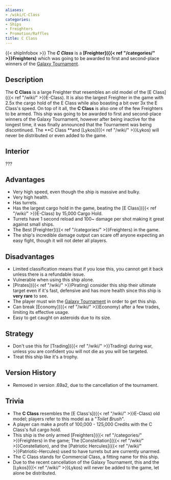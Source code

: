 ```yaml
---
aliases:
- /wiki/C-Class
categories:
- Ships
- Freighters
- Promotion/Raffles
title: C Class
---
```


{{< shipInfobox >}} The **_C Class_** is a **[Freighter]({{< ref "/categories/" >}}Freighters)** which was going to be awarded to first and second-place winners of the [Galaxy Tournament](https://challonge.com/GalaxyAT).

## Description

The **C Class** is a large Freighter that resembles an old model of the [E Class]({{< ref "/wiki/" >}}E-Class). It is also the largest Freighter in the game with 2.5x the cargo hold of the E Class while also boasting a bit over 3x the E Class's speed. On top of it all, the **C Class** is also one of the few Freighters to be armed. This ship was going to be awarded to first and second-place winners of the Galaxy Tournament, however after being inactive for the longest time, it was finally announced that the Tournament was being discontinued. The **C Class **and [Lykos]({{< ref "/wiki/" >}}Lykos) will never be distributed or even added to the game.

## Interior

???

## Advantages

- Very high speed, even though the ship is massive and bulky.
- Very high health.
- Has turrets.
- Has the largest cargo hold in the game, beating the [E Class]({{< ref "/wiki/" >}}E-Class) by 15,000 Cargo Hold.
- Turrets have 1 second reload and 100~ damage per shot making it great against small ships.
- The Best [Freighter]({{< ref "/categories/" >}}Freighters) in the game.
- The ship's incredible damage output can scare off anyone expecting an easy fight, though it will not deter all players.

## Disadvantages

- Limited classification means that if you lose this, you cannot get it back unless there is a refundable issue.
- Vulnerable when using this ship alone.
- [Pirates]({{< ref "/wiki/" >}}Pirating) consider this ship their ultimate target even if it's fast, defensive and has more health since this ship is **very rare** to see.
- The player must win the [Galaxy Tournament](https://challonge.com/GalaxyAT) in order to get this ship.
- Can break [Economy]({{< ref "/wiki/" >}}Economy) after a few trades, limiting its effective usage.
- Easy to get caught on asteroids due to its size.

## Strategy

- Don't use this for [Trading]({{< ref "/wiki/" >}}Trading) during war, unless you are confident you will not die as you will be targeted.
- Treat this ship like it's a trophy.

## Version History 

- Removed in version .69a2, due to the cancellation of the tournament.

## Trivia

- The **C Class** resembles the [E Class's]({{< ref "/wiki/" >}}E-Class) old model; players refer to this model as a "_Toilet Brush_".
- A player can make a profit of 100,000 - 125,000 Credits with the C Class's full cargo hold.
- This ship is the only armed [Freighters]({{< ref "/categories/" >}}Freighters) in the game; The [Constellation]({{< ref "/wiki/" >}}Constellation), and the [Patriotic Hercules]({{< ref "/wiki/" >}}Patriotic-Hercules) used to have turrets but are currently unarmed.
- The C Class stands for Commercial Class, a fitting name for this ship.
- Due to the recent cancellation of the Galaxy Tournament, this and the [Lykos]({{< ref "/wiki/" >}}Lykos) will never be added to the game, let alone be distributed.